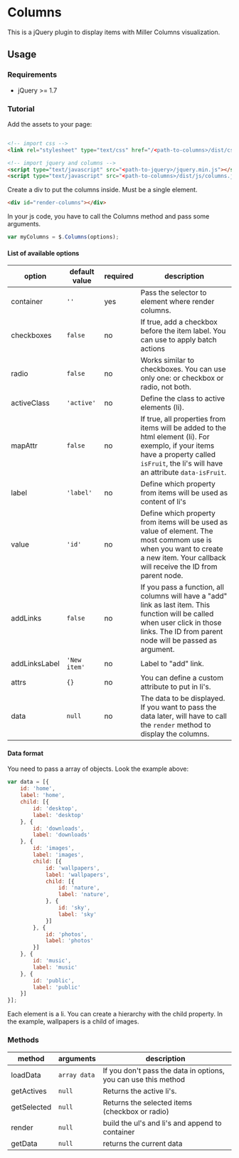 # Columns

This is a jQuery plugin to display items with Miller Columns visualization.

## Usage
### Requirements

- jQuery >= 1.7

### Tutorial
Add the assets to your page:

```html

<!-- import css -->
<link rel="stylesheet" type="text/css" href="/<path-to-columns>/dist/css/columns.css" />

<!-- import jquery and columns -->
<script type="text/javascript" src="<path-to-jquery>/jquery.min.js"></script>
<script type="text/javascript" src="<path-to-columns>/dist/js/columns.js"></script>

```

Create a div to put the columns inside. Must be a single element.

```html
<div id="render-columns"></div>
```

In your js code, you have to call the Columns method and pass some arguments.

```javascript
var myColumns = $.Columns(options);
```


#### List of available options

option | default value | required | description
--- | --- | --- | ---
container | `''` | yes | Pass the selector to element where render columns.
checkboxes | `false` | no | If true, add a checkbox before the item label. You can use to apply batch actions
radio | `false` | no | Works similar to checkboxes. You can use only one: or checkbox or radio, not both.
activeClass | `'active'` | no | Define the class to active elements (li).
mapAttr | `false` | no | If true, all properties from items will be added to the html element (li). For exemplo, if your items have a property called `isFruit`, the li's will have an attribute `data-isFruit`.
label | `'label'` | no | Define which property from items will be used as content of li's
value | `'id'` | no | Define which property from items will be used as value of element. The most commom use is when you want to create a new item. Your callback will receive the ID from parent node.
addLinks | `false` | no | If you pass a function, all columns will have a "add" link as last item. This function will be called when user click in those links. The ID from parent node will be passed as argument.
addLinksLabel | `'New item'` | no | Label to "add" link.
attrs | `{}` | no | You can define a custom attribute to put in li's. 
data | `null` | no | The data to be displayed. If you want to pass the data later, will have to call the `render` method to display the columns.

#### Data format
You need to pass a array of objects. Look the example above:

```javascript
var data = [{
    id: 'home',
    label: 'home',
    child: [{
        id: 'desktop',
        label: 'desktop'
    }, {
        id: 'downloads',
        label: 'downloads'
    }, {
        id: 'images',
        label: 'images',
        child: [{
            id: 'wallpapers',
            label: 'wallpapers',
            child: [{
                id: 'nature',
                label: 'nature',
            }, {
                id: 'sky',
                label: 'sky'
            }]
        }, {
            id: 'photos',
            label: 'photos'
        }]
    }, {
        id: 'music',
        label: 'music'
    }, {
        id: 'public',
        label: 'public'
    }]
}];
```

Each element is a li. You can create a hierarchy with the child property. In the example, wallpapers is a child of images.

### Methods
method | arguments | description
--- | --- | ---
loadData | `array data` | If you don't pass the data in options, you can use this method
getActives | `null` | Returns the active li's. 
getSelected | `null` | Returns the selected items (checkbox or radio)
render | `null` | build the ul's and li's and append to container
getData | `null` | returns the current data 
